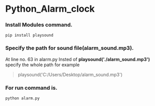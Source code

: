# Python_Alarm_clock

### Install Modules command.
```
pip install playsound
```

### Specify the path for sound file(alarm_sound.mp3).
At line no. 63 in alarm.py
Insted of **playsound('./alarm_sound.mp3')**
specify the whole path for example
>playsound('C:/Users/Desktop/alarm_sound.mp3')

### For run command is.
```
python alarm.py
```
